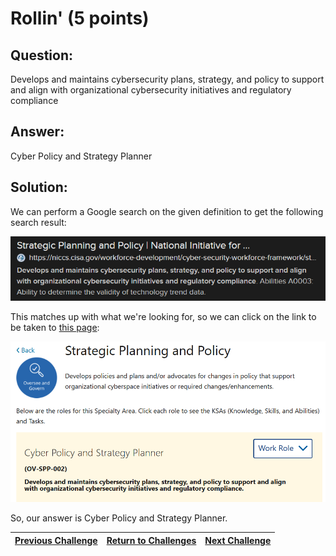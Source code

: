 # Rollin' (5 points)

## Question:

Develops and maintains cybersecurity plans, strategy, and policy to support and align with organizational cybersecurity initiatives and regulatory compliance

## Answer:

Cyber Policy and Strategy Planner

## Solution:

We can perform a Google search on the given definition to get the following search result:

[![search-result.png](search-result.png)](https://duckduckgo.com/?q=%22Develops+and+maintains+cybersecurity+plans%2C+strategy%2C+and+policy+to+support+and+align+with+organizational+cybersecurity+initiatives+and+regulatory+compliance%22&t=ffab&atb=v1-1&ia=web)

This matches up with what we're looking for, so we can click on the link to be taken to [this page](https://niccs.cisa.gov/workforce-development/cyber-security-workforce-framework/strategic-planning-and-policy):

[![work-role.png](work-role.png)](https://niccs.cisa.gov/workforce-development/cyber-security-workforce-framework/strategic-planning-and-policy)

So, our answer is Cyber Policy and Strategy Planner.

| [Previous Challenge](/Challenges/Oversee-And-Govern/2/README.md#top) | [Return to Challenges](/Challenges/../../../#modules) | [Next Challenge](/Challenges/Oversee-And-Govern/4/README.md#top) |
| :------- | :-----: | ------: |